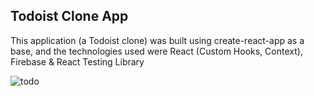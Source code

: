 ## Todoist Clone App
This application (a Todoist clone) was built using create-react-app as a base, and the technologies used were React (Custom Hooks, Context), Firebase & React Testing Library

![todo](https://user-images.githubusercontent.com/44022000/69908382-3e7de580-13e8-11ea-9806-7d444d67a532.png)
